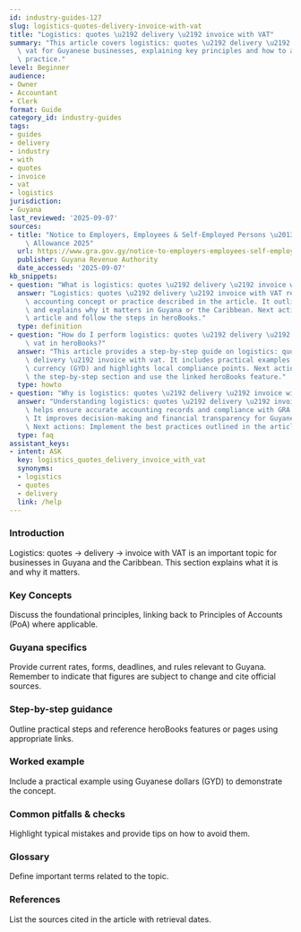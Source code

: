 ```yaml
---
id: industry-guides-127
slug: logistics-quotes-delivery-invoice-with-vat
title: "Logistics: quotes \u2192 delivery \u2192 invoice with VAT"
summary: "This article covers logistics: quotes \u2192 delivery \u2192 invoice with\
  \ vat for Guyanese businesses, explaining key principles and how to apply them in\
  \ practice."
level: Beginner
audience:
- Owner
- Accountant
- Clerk
format: Guide
category_id: industry-guides
tags:
- guides
- delivery
- industry
- with
- quotes
- invoice
- vat
- logistics
jurisdiction:
- Guyana
last_reviewed: '2025-09-07'
sources:
- title: "Notice to Employers, Employees & Self-Employed Persons \u2013 Revised Personal\
    \ Allowance 2025"
  url: https://www.gra.gov.gy/notice-to-employers-employees-self-employed-persons-revised-personal-allowance-and-deductions-for-income-tax-2025-copy/
  publisher: Guyana Revenue Authority
  date_accessed: '2025-09-07'
kb_snippets:
- question: "What is logistics: quotes \u2192 delivery \u2192 invoice with vat?"
  answer: "Logistics: quotes \u2192 delivery \u2192 invoice with VAT refers to the\
    \ accounting concept or practice described in the article. It outlines the fundamentals\
    \ and explains why it matters in Guyana or the Caribbean. Next actions: Read this\
    \ article and follow the steps in heroBooks."
  type: definition
- question: "How do I perform logistics: quotes \u2192 delivery \u2192 invoice with\
    \ vat in heroBooks?"
  answer: "This article provides a step-by-step guide on logistics: quotes \u2192\
    \ delivery \u2192 invoice with vat. It includes practical examples using Guyanese\
    \ currency (GYD) and highlights local compliance points. Next actions: Follow\
    \ the step-by-step section and use the linked heroBooks feature."
  type: howto
- question: "Why is logistics: quotes \u2192 delivery \u2192 invoice with vat important?"
  answer: "Understanding logistics: quotes \u2192 delivery \u2192 invoice with vat\
    \ helps ensure accurate accounting records and compliance with GRA and NIS requirements.\
    \ It improves decision-making and financial transparency for Guyanese businesses.\
    \ Next actions: Implement the best practices outlined in the article."
  type: faq
assistant_keys:
- intent: ASK
  key: logistics_quotes_delivery_invoice_with_vat
  synonyms:
  - logistics
  - quotes
  - delivery
  link: /help
---
```


### Introduction
Logistics: quotes → delivery → invoice with VAT is an important topic for businesses in Guyana and the Caribbean. This section explains what it is and why it matters.

### Key Concepts
Discuss the foundational principles, linking back to Principles of Accounts (PoA) where applicable.

### Guyana specifics
Provide current rates, forms, deadlines, and rules relevant to Guyana. Remember to indicate that figures are subject to change and cite official sources.

### Step-by-step guidance
Outline practical steps and reference heroBooks features or pages using appropriate links.

### Worked example
Include a practical example using Guyanese dollars (GYD) to demonstrate the concept.

### Common pitfalls & checks
Highlight typical mistakes and provide tips on how to avoid them.

### Glossary
Define important terms related to the topic.

### References
List the sources cited in the article with retrieval dates.
